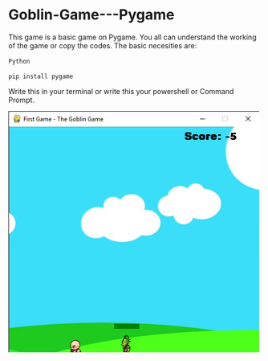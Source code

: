 # Goblin-Game---Pygame
This game is a basic game on Pygame. You all can understand the working of the game or copy the codes. The basic necesities are:
```
Python
```
```
pip install pygame
```
Write this in your terminal or write this your powershell or Command Prompt.

<img src = "1.png"></img>
